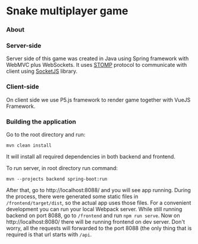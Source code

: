 # Snake multiplayer game
### About

### Server-side
Server side of this game was created in Java using Spring framework with WebMVC plus WebSockets.
It uses [STOMP](http://jmesnil.net/stomp-websocket/doc/) protocol to communicate with client using
[SocketJS](https://github.com/sockjs/sockjs-client) library. 

### Client-side
On client side we use P5.js framework to render game together with VueJS Framework.


### Building the application
Go to the root directory and run:
```
mvn clean install
```
It will install all required dependencies in both backend and frontend. 

To run server, in root directory run command:
```
mvn --projects backend spring-boot:run
```

After that, go to http://localhost:8088/ and you will see app running.
During the process, there were generated some static files in `/frontend/target/dist`, so the actual app uses those files.
For a convenient development you can run your local Webpack server. While still running backend on port 8088,
go to `/frontend` and run `npm run serve`. Now on http://localhost:8080/ there will be running frontend on dev server.
Don't worry, all the requests will forwarded to the port 8088 (the only thing that is required is that url starts with `/api`. 